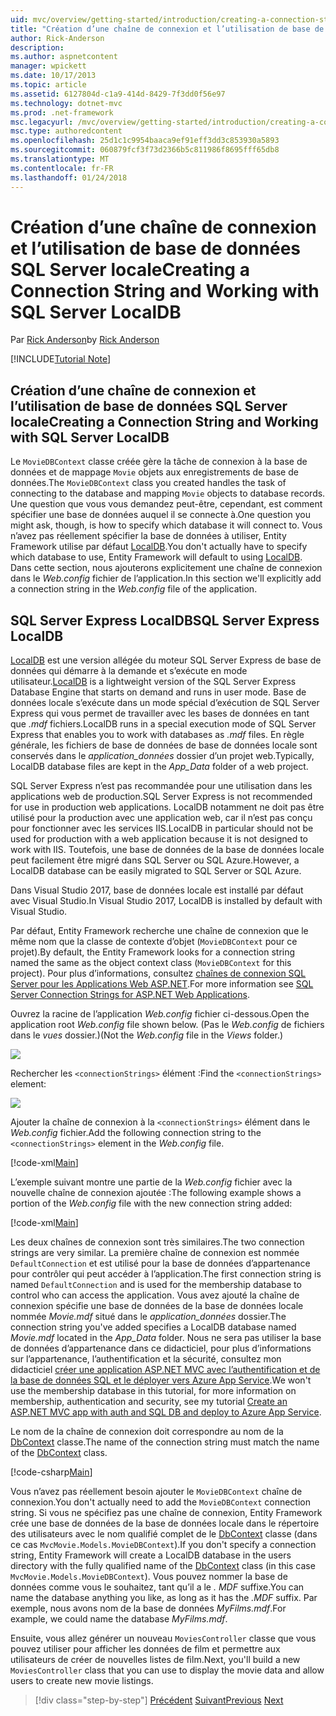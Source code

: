 ```yaml
---
uid: mvc/overview/getting-started/introduction/creating-a-connection-string
title: "Création d’une chaîne de connexion et l’utilisation de base de données SQL Server locale | Documents Microsoft"
author: Rick-Anderson
description: 
ms.author: aspnetcontent
manager: wpickett
ms.date: 10/17/2013
ms.topic: article
ms.assetid: 6127804d-c1a9-414d-8429-7f3dd0f56e97
ms.technology: dotnet-mvc
ms.prod: .net-framework
msc.legacyurl: /mvc/overview/getting-started/introduction/creating-a-connection-string
msc.type: authoredcontent
ms.openlocfilehash: 25d1c1c9954baaca9ef91eff3dd3c853930a5893
ms.sourcegitcommit: 060879fcf3f73d2366b5c811986f8695fff65db8
ms.translationtype: MT
ms.contentlocale: fr-FR
ms.lasthandoff: 01/24/2018
---
```

<a name="creating-a-connection-string-and-working-with-sql-server-localdb"></a><span data-ttu-id="8cfa9-102">Création d’une chaîne de connexion et l’utilisation de base de données SQL Server locale</span><span class="sxs-lookup"><span data-stu-id="8cfa9-102">Creating a Connection String and Working with SQL Server LocalDB</span></span>
====================
<span data-ttu-id="8cfa9-103">Par [Rick Anderson](https://github.com/Rick-Anderson)</span><span class="sxs-lookup"><span data-stu-id="8cfa9-103">by [Rick Anderson](https://github.com/Rick-Anderson)</span></span>

[!INCLUDE[Tutorial Note](sample/code-location.md)]

## <a name="creating-a-connection-string-and-working-with-sql-server-localdb"></a><span data-ttu-id="8cfa9-104">Création d’une chaîne de connexion et l’utilisation de base de données SQL Server locale</span><span class="sxs-lookup"><span data-stu-id="8cfa9-104">Creating a Connection String and Working with SQL Server LocalDB</span></span>

<span data-ttu-id="8cfa9-105">Le `MovieDBContext` classe créée gère la tâche de connexion à la base de données et de mappage `Movie` objets aux enregistrements de base de données.</span><span class="sxs-lookup"><span data-stu-id="8cfa9-105">The `MovieDBContext` class you created handles the task of connecting to the database and mapping `Movie` objects to database records.</span></span> <span data-ttu-id="8cfa9-106">Une question que vous vous demandez peut-être, cependant, est comment spécifier une base de données auquel il se connecte à.</span><span class="sxs-lookup"><span data-stu-id="8cfa9-106">One question you might ask, though, is how to specify which database it will connect to.</span></span> <span data-ttu-id="8cfa9-107">Vous n’avez pas réellement spécifier la base de données à utiliser, Entity Framework utilise par défaut [LocalDB](https://docs.microsoft.com/sql/database-engine/configure-windows/sql-server-2016-express-localdb).</span><span class="sxs-lookup"><span data-stu-id="8cfa9-107">You don't actually have to specify which database to use, Entity Framework will default to using [LocalDB](https://docs.microsoft.com/sql/database-engine/configure-windows/sql-server-2016-express-localdb).</span></span> <span data-ttu-id="8cfa9-108">Dans cette section, nous ajouterons explicitement une chaîne de connexion dans le *Web.config* fichier de l’application.</span><span class="sxs-lookup"><span data-stu-id="8cfa9-108">In this section we'll explicitly add a connection string in the *Web.config* file of the application.</span></span>

## <a name="sql-server-express-localdb"></a><span data-ttu-id="8cfa9-109">SQL Server Express LocalDB</span><span class="sxs-lookup"><span data-stu-id="8cfa9-109">SQL Server Express LocalDB</span></span>

<span data-ttu-id="8cfa9-110">[LocalDB](https://docs.microsoft.com/sql/database-engine/configure-windows/sql-server-2016-express-localdb) est une version allégée du moteur SQL Server Express de base de données qui démarre à la demande et s’exécute en mode utilisateur.</span><span class="sxs-lookup"><span data-stu-id="8cfa9-110">[LocalDB](https://docs.microsoft.com/sql/database-engine/configure-windows/sql-server-2016-express-localdb) is a lightweight version of the SQL Server Express Database Engine that starts on demand and runs in user mode.</span></span> <span data-ttu-id="8cfa9-111">Base de données locale s’exécute dans un mode spécial d’exécution de SQL Server Express qui vous permet de travailler avec les bases de données en tant que *.mdf* fichiers.</span><span class="sxs-lookup"><span data-stu-id="8cfa9-111">LocalDB runs in a special execution mode of SQL Server Express that enables you to work with databases as *.mdf* files.</span></span> <span data-ttu-id="8cfa9-112">En règle générale, les fichiers de base de données de base de données locale sont conservés dans le *application\_données* dossier d’un projet web.</span><span class="sxs-lookup"><span data-stu-id="8cfa9-112">Typically, LocalDB database files are kept in the *App\_Data* folder of a web project.</span></span>

<span data-ttu-id="8cfa9-113">SQL Server Express n’est pas recommandée pour une utilisation dans les applications web de production.</span><span class="sxs-lookup"><span data-stu-id="8cfa9-113">SQL Server Express is not recommended for use in production web applications.</span></span> <span data-ttu-id="8cfa9-114">LocalDB notamment ne doit pas être utilisé pour la production avec une application web, car il n’est pas conçu pour fonctionner avec les services IIS.</span><span class="sxs-lookup"><span data-stu-id="8cfa9-114">LocalDB in particular should not be used for production with a web application because it is not designed to work with IIS.</span></span> <span data-ttu-id="8cfa9-115">Toutefois, une base de données de la base de données locale peut facilement être migré dans SQL Server ou SQL Azure.</span><span class="sxs-lookup"><span data-stu-id="8cfa9-115">However, a LocalDB database can be easily migrated to SQL Server or SQL Azure.</span></span>

<span data-ttu-id="8cfa9-116">Dans Visual Studio 2017, base de données locale est installé par défaut avec Visual Studio.</span><span class="sxs-lookup"><span data-stu-id="8cfa9-116">In Visual Studio 2017, LocalDB is installed by default with Visual Studio.</span></span>

<span data-ttu-id="8cfa9-117">Par défaut, Entity Framework recherche une chaîne de connexion que le même nom que la classe de contexte d’objet (`MovieDBContext` pour ce projet).</span><span class="sxs-lookup"><span data-stu-id="8cfa9-117">By default, the Entity Framework looks for a connection string named the same as the object context class (`MovieDBContext` for this project).</span></span> <span data-ttu-id="8cfa9-118">Pour plus d’informations, consultez [chaînes de connexion SQL Server pour les Applications Web ASP.NET](https://msdn.microsoft.com/library/jj653752.aspx).</span><span class="sxs-lookup"><span data-stu-id="8cfa9-118">For more information see [SQL Server Connection Strings for ASP.NET Web Applications](https://msdn.microsoft.com/library/jj653752.aspx).</span></span>

<span data-ttu-id="8cfa9-119">Ouvrez la racine de l’application *Web.config* fichier ci-dessous.</span><span class="sxs-lookup"><span data-stu-id="8cfa9-119">Open the application root *Web.config* file shown below.</span></span> <span data-ttu-id="8cfa9-120">(Pas le *Web.config* de fichiers dans le *vues* dossier.)</span><span class="sxs-lookup"><span data-stu-id="8cfa9-120">(Not the *Web.config* file in the *Views* folder.)</span></span>

![](creating-a-connection-string/_static/image1.png)

<span data-ttu-id="8cfa9-121">Rechercher les `<connectionStrings>` élément :</span><span class="sxs-lookup"><span data-stu-id="8cfa9-121">Find the `<connectionStrings>` element:</span></span>

![](creating-a-connection-string/_static/image2.png)

<span data-ttu-id="8cfa9-122">Ajouter la chaîne de connexion à la `<connectionStrings>` élément dans le *Web.config* fichier.</span><span class="sxs-lookup"><span data-stu-id="8cfa9-122">Add the following connection string to the `<connectionStrings>` element in the *Web.config* file.</span></span>

[!code-xml[Main](creating-a-connection-string/samples/sample1.xml)]

<span data-ttu-id="8cfa9-123">L’exemple suivant montre une partie de la *Web.config* fichier avec la nouvelle chaîne de connexion ajoutée :</span><span class="sxs-lookup"><span data-stu-id="8cfa9-123">The following example shows a portion of the *Web.config* file with the new connection string added:</span></span>

[!code-xml[Main](creating-a-connection-string/samples/sample2.xml)]

<span data-ttu-id="8cfa9-124">Les deux chaînes de connexion sont très similaires.</span><span class="sxs-lookup"><span data-stu-id="8cfa9-124">The two connection strings are very similar.</span></span> <span data-ttu-id="8cfa9-125">La première chaîne de connexion est nommée `DefaultConnection` et est utilisé pour la base de données d’appartenance pour contrôler qui peut accéder à l’application.</span><span class="sxs-lookup"><span data-stu-id="8cfa9-125">The first connection string is named `DefaultConnection` and is used for the membership database to control who can access the application.</span></span> <span data-ttu-id="8cfa9-126">Vous avez ajouté la chaîne de connexion spécifie une base de données de la base de données locale nommée *Movie.mdf* situé dans le *application\_données* dossier.</span><span class="sxs-lookup"><span data-stu-id="8cfa9-126">The connection string you've added specifies a LocalDB database named *Movie.mdf* located in the *App\_Data* folder.</span></span> <span data-ttu-id="8cfa9-127">Nous ne sera pas utiliser la base de données d’appartenance dans ce didacticiel, pour plus d’informations sur l’appartenance, l’authentification et la sécurité, consultez mon didacticiel [créer une application ASP.NET MVC avec l’authentification et de la base de données SQL et le déployer vers Azure App Service](https://docs.microsoft.com/aspnet/core/security/authorization/secure-data).</span><span class="sxs-lookup"><span data-stu-id="8cfa9-127">We won't use the membership database in this tutorial, for more information on membership, authentication and security, see my tutorial [Create an ASP.NET MVC app with auth and SQL DB and deploy to Azure App Service](https://docs.microsoft.com/aspnet/core/security/authorization/secure-data).</span></span>

<span data-ttu-id="8cfa9-128">Le nom de la chaîne de connexion doit correspondre au nom de la [DbContext](https://msdn.microsoft.com/library/system.data.entity.dbcontext(v=vs.103).aspx) classe.</span><span class="sxs-lookup"><span data-stu-id="8cfa9-128">The name of the connection string must match the name of the [DbContext](https://msdn.microsoft.com/library/system.data.entity.dbcontext(v=vs.103).aspx) class.</span></span>

[!code-csharp[Main](creating-a-connection-string/samples/sample3.cs?highlight=15)]

<span data-ttu-id="8cfa9-129">Vous n’avez pas réellement besoin ajouter le `MovieDBContext` chaîne de connexion.</span><span class="sxs-lookup"><span data-stu-id="8cfa9-129">You don't actually need to add the `MovieDBContext` connection string.</span></span> <span data-ttu-id="8cfa9-130">Si vous ne spécifiez pas une chaîne de connexion, Entity Framework crée une base de données de la base de données locale dans le répertoire des utilisateurs avec le nom qualifié complet de le [DbContext](https://msdn.microsoft.com/library/system.data.entity.dbcontext(v=vs.103).aspx) classe (dans ce cas `MvcMovie.Models.MovieDBContext`).</span><span class="sxs-lookup"><span data-stu-id="8cfa9-130">If you don't specify a connection string, Entity Framework will create a LocalDB database in the users directory with the fully qualified name of the [DbContext](https://msdn.microsoft.com/library/system.data.entity.dbcontext(v=vs.103).aspx) class (in this case `MvcMovie.Models.MovieDBContext`).</span></span> <span data-ttu-id="8cfa9-131">Vous pouvez nommer la base de données comme vous le souhaitez, tant qu’il a le *. MDF* suffixe.</span><span class="sxs-lookup"><span data-stu-id="8cfa9-131">You can name the database anything you like, as long as it has the *.MDF* suffix.</span></span> <span data-ttu-id="8cfa9-132">Par exemple, nous avons nom de la base de données *MyFilms.mdf*.</span><span class="sxs-lookup"><span data-stu-id="8cfa9-132">For example, we could name the database *MyFilms.mdf*.</span></span>

<span data-ttu-id="8cfa9-133">Ensuite, vous allez générer un nouveau `MoviesController` classe que vous pouvez utiliser pour afficher les données de film et permettre aux utilisateurs de créer de nouvelles listes de film.</span><span class="sxs-lookup"><span data-stu-id="8cfa9-133">Next, you'll build a new `MoviesController` class that you can use to display the movie data and allow users to create new movie listings.</span></span>

>[!div class="step-by-step"]
<span data-ttu-id="8cfa9-134">[Précédent](adding-a-model.md)
[Suivant](accessing-your-models-data-from-a-controller.md)</span><span class="sxs-lookup"><span data-stu-id="8cfa9-134">[Previous](adding-a-model.md)
[Next](accessing-your-models-data-from-a-controller.md)</span></span>
